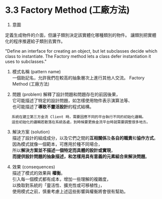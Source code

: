 # 3.3 Factory Method (工廠方法)

1. 意圖

定義生成物件的介面，但讓子類別決定該實體化哪種類別的物件。
讓類別把實體化的程序推遲給子類別去實作。

"Define an interface for creating an object, but let subclasses decide which class to instantiate. 
The Factory method lets a class defer instantiation it uses to subclasses."


1. 模式名稱 (pattern name)  
   一個助記名，允許我們在較高的抽象層次上進行其他人交流。
   Factory Method (工廠方法)

2. 問題 (problem)
   解釋了設計問題和問題存在的前因後果，  
   它可能描述了特定的設計問題，如怎樣使用物件表示演算法等、  
   也可能描述了**導致不靈活設計**的程式結構。

```
   系統在建立第三方金流 Client 時，需要因應不同的平台執行不同的初始化邏輯。
   這些初始化的邏輯若散落在系統各處，到時候要更換金流平台時就需要調整很多地方。
```

3. 解決方案 (solution)  
   描述了設計的組成成分，以及它們之間的**互相關係**及**各自的職責**和**協作方式**。  
   因為模式就像一個範本，可應用於種不同場合，  
   所以**解決方案並不描述一個特定而具體的設計或實現**，  
   **而提供設計問題的抽象描述，和怎樣用具有意義的元素組合來解決問題**。
   

4. 效果 (consequences)  
   描述了模式的效果與 **權衡**。  
   引入每一個模式都有成本，增加一些理解的複雜度，  
   以換取對系統的「靈活性、擴充性或可移植性」，  
   使用模式之前，慎重考慮上述這些影響與權衡將會很有幫助。
